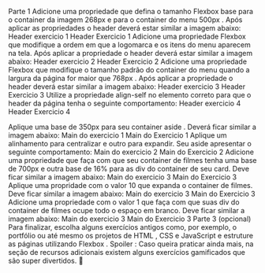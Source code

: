 Parte 1
Adicione uma propriedade que defina o tamanho Flexbox base para o container da imagem 268px e para o container do menu 500px . Após aplicar as propriedades o header deverá estar similar a imagem abaixo:
Header exercicio 1
Header Exercicio 1
Adicione uma propriedade Flexbox que modifique a ordem em que a logomarca e os itens do menu aparecem na tela. Após aplicar a propriedade o header deverá estar similar a imagem abaixo:
Header exercicio 2
Header Exercicio 2
Adicione uma propriedade Flexbox que modifique o tamanho padrão do container do menu quando a largura da página for maior que 768px . Após aplicar a propriedade o header deverá estar similar a imagem abaixo:
Header exercicio 3
Header Exercicio 3
Utilize a propriedade align-self no elemento correto para que o header da página tenha o seguinte comportamento:
Header exercicio 4
Header Exercicio 4

Aplique uma base de 350px para seu container aside . Deverá ficar similar a imagem abaixo:
Main do exercicio 1
Main do Exercicio 1
Aplique um alinhamento para centralizar e outro para expandir. Seu aside apresentar o seguinte comportamento:
Main do exercicio 2
Main do Exercicio 2
Adicione uma propriedade que faça com que seu container de filmes tenha uma base de 700px e outra base de 16% para as div do container de seu card. Deve ficar similar a imagem abaixo:
Main do exercicio 3
Main do Exercicio 3
Aplique uma propridade com o valor 10 que expanda o container de filmes. Deve ficar similar a imagem abaixo:
Main do exercicio 3
Main do Exercicio 3
Adicione uma propriedade com o valor 1 que faça com que suas div do container de filmes ocupe todo o espaço em branco. Deve ficar similar a imagem abaixo:
Main do exercicio 3
Main do Exercicio 3
Parte 3 (opcional)
Para finalizar, escolha alguns exercícios antigos como, por exemplo, o portfólio ou até mesmo os projetos de HTML , CSS e JavaScript e estruture as páginas utilizando Flexbox .
Spoiler : Caso queira praticar ainda mais, na seção de recursos adicionais existem alguns exercícios gamificados que são super divertidos. 🚀